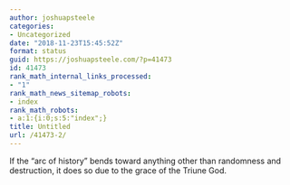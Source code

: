 ```yaml
---
author: joshuapsteele
categories:
- Uncategorized
date: "2018-11-23T15:45:52Z"
format: status
guid: https://joshuapsteele.com/?p=41473
id: 41473
rank_math_internal_links_processed:
- "1"
rank_math_news_sitemap_robots:
- index
rank_math_robots:
- a:1:{i:0;s:5:"index";}
title: Untitled
url: /41473-2/
---
```


If the “arc of history” bends toward anything other than randomness and destruction, it does so due to the grace of the Triune God.